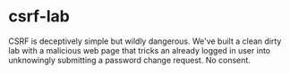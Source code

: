 # csrf-lab
CSRF is deceptively simple but wildly dangerous. We've built a clean dirty lab with a malicious web page that tricks an already logged in user into unknowingly submitting a password change request. No consent.
